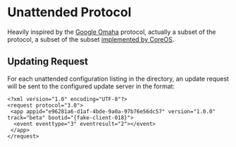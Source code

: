 # Unattended Protocol

Heavily inspired by the [Google Omaha](https://github.com/google/omaha) protocol, actually a subset of the protocol, a subset of the subset [implemented by CoreOS](https://coreos.com/docs/coreupdate/custom-apps/coreupdate-protocol/).

## Updating Request

For each unattended configuration listing in the directory, an update request will be sent to the configured update server in the format:
```
<?xml version="1.0" encoding="UTF-8"?>
<request protocol="3.0">
 <app appid="e96281a6-d1af-4bde-9a0a-97b76e56dc57" version="1.0.0" track="beta" bootid="{fake-client-018}">
  <event eventtype="3" eventresult="2"></event>
 </app>
</request>
```
